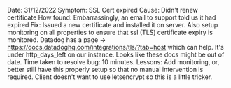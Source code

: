 Date: 31/12/2022
Symptom: SSL Cert expired
Cause: Didn't renew certificate
How found: Embarrassingly, an email to support told us it had expired
Fix: Issued a new certificate and installed it on server. Also setup monitoring on all properties to ensure that
ssl (TLS) certificate expiry is monitored. Datadog has a page -> https://docs.datadoghq.com/integrations/tls/?tab=host which can help. It's under http_days_left on our instance. Looks like these docs might be out of date.
Time taken to resolve bug: 10 minutes.
Lessons: Add monitoring, or, better still have this properly setup so that no manual intervention is required. Client doesn't want to use letsencrypt so this is a little tricker.

